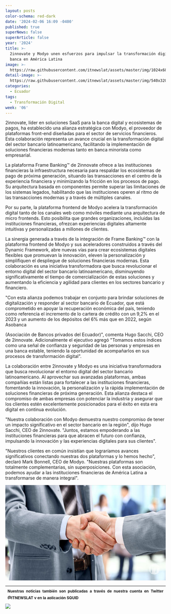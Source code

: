 ```yaml
---
layout: posts
color-schema: red-dark
date: '2024-02-06 16:09 -0400'
published: true
superNews: false
superArticle: false
year: '2024'
title: >-
  2innovate y Modyo unen esfuerzos para impulsar la transformación digital de la
  banca en América Latina
image: >-
  https://raw.githubusercontent.com/itnewslat/assets/master/img/1024x680/CheckHand-g.jpg
detail-image: >-
  https://raw.githubusercontent.com/itnewslat/assets/master/img/540x320/CheckHand-p.jpg
categories:
  - Ecuador
tags:
  - Transformación Digital
week: '06'
---
```

2innovate, líder en soluciones SaaS para la banca digital y ecosistemas de pagos, ha establecido una alianza estratégica con Modyo, el proveedor de plataformas front-end diseñadas para el sector de servicios financieros. Esta colaboración representa un avance crucial en la transformación digital del sector bancario latinoamericano, facilitando la implementación de soluciones financieras modernas tanto en banca minorista como empresarial.

La plataforma Frame Banking™ de 2innovate ofrece a las instituciones financieras la infraestructura necesaria para respaldar los ecosistemas de pago de próxima generación, situando las transacciones en el centro de la experiencia financiera y minimizando la fricción en los procesos de pago. Su arquitectura basada en componentes permite superar las limitaciones de los sistemas legados, habilitando que las instituciones operen al ritmo de las transacciones modernas y a través de múltiples canales.

Por su parte, la plataforma frontend de Modyo acelera la transformación digital tanto de los canales web como móviles mediante una arquitectura de micro frontends. Esto posibilita que grandes organizaciones, incluidas las instituciones financieras, ofrezcan experiencias digitales altamente intuitivas y personalizadas a millones de clientes.

La sinergia generada a través de la integración de Frame Banking™ con la plataforma frontend de Modyo y sus aceleradores construidos a través del Dynamic Framework, abre nuevas vías para crear ecosistemas digitales flexibles que promuevan la innovación, eleven la personalización y simplifiquen el despliegue de soluciones financieras modernas. Esta colaboración es una iniciativa transformadora que busca revolucionar el entorno digital del sector bancario latinoamericano, disminuyendo significativamente el tiempo de comercialización de estas soluciones y aumentando la eficiencia y agilidad para clientes en los sectores bancario y financiero.

"Con esta alianza podemos trabajar en conjunto para brindar soluciones de digitalización y responder al sector bancario de Ecuador, que está comprometido en apoyar la recuperación económica del país, teniendo como referencia el incremento de lo cartera de crédito con un 9,2% en el 2023 y un aumento de los depósitos del 6% más que en 2022, según Asobanca

(Asociación de Bancos privados del Ecuador)", comenta Hugo Sacchi, CEO de 2innovate. Adicionalmente el ejecutivo agregó "Tomamos estos índices como una señal de confianza y seguridad de las personas y empresas en una banca estable, teniendo la oportunidad de acompañarlos en sus procesos de transformación digital".

La colaboración entre 2innovate y Modyo es una iniciativa transformadora que busca revolucionar el entorno digital del sector bancario latinoamericano. Al aprovechar sus avanzadas plataformas, ambas compañías están listas para fortalecer a las instituciones financieras, fomentando la innovación, la personalización y la rápida implementación de soluciones financieras de próxima generación. Esta alianza destaca el compromiso de ambas empresas con potenciar la industria y asegurar que los clientes estén excelentemente posicionados para el éxito en esta era digital en continua evolución.

"Nuestra colaboración con Modyo demuestra nuestro compromiso de tener un impacto significativo en el sector bancario en la región", dijo Hugo Sacchi, CEO de 2innovate. "Juntos, estamos empoderando a las instituciones financieras para que abracen el futuro con confianza, impulsando la innovación y las experiencias digitales para sus clientes".

"Nuestros clientes en común insistían que lograríamos avances significativos conectando nuestras dos plataformas y lo hemos hecho", declaró Mark Bonnell, CEO de Modyo. "Nuestras plataformas son totalmente complementarias, sin superposiciones. Con esta asociación, podemos ayudar a las instituciones financieras de América Latina a transformarse de manera integral".

![](https://raw.githubusercontent.com/itnewslat/assets/master/img/540x320/CheckHand-p.jpg)

<table style="height: 42px;" width="569">
<tbody>
<tr>
<td style="text-align: justify;"><sub><strong>Nuestras noticias también son publicadas a través de nuestra cuenta en Twitter <a href="https://twitter.com/itnewslat?lang=es">@ITNEWSLAT</a> y en la aplicación <a href="https://squidapp.co/en/">SQUID</a></strong></sub></td>
</tr>
</tbody>
</table>

<img src="https://tracker.metricool.com/c3po.jpg?hash=56f88a41e39ab42c063cc51676587a04"/>
